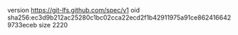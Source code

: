 version https://git-lfs.github.com/spec/v1
oid sha256:ec3d9b212ac25280c1bc02cca22ecd2f1b42911975a91ce8624166429733eceb
size 2220
